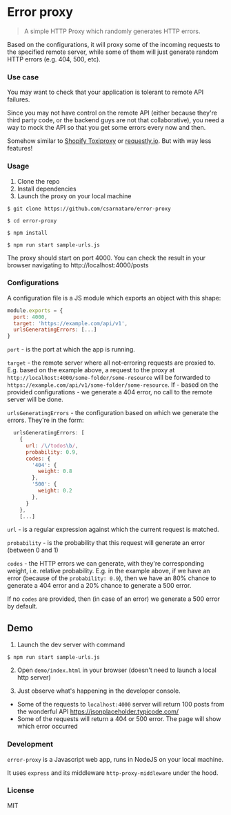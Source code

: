 # Error proxy

> A simple HTTP Proxy which randomly generates HTTP errors.

Based on the configurations, it will proxy some of the incoming requests to
the specified remote server, while some of them will just generate random HTTP errors (e.g. 404, 500, etc).

### Use case

You may want to check that your application is tolerant to remote API failures.

Since you may not have control on the remote API (either because they're third party code, or the backend guys are not that collaborative), you need a way to mock the API so that you get some errors every now and then.

Somehow similar to [Shopify Toxiproxy](https://github.com/Shopify/toxiproxy) or [requestly.io](https://requestly.io). But with way less features!

### Usage

1. Clone the repo
1. Install dependencies
1. Launch the proxy on your local machine

```shell
$ git clone https://github.com/csarnataro/error-proxy

$ cd error-proxy

$ npm install

$ npm run start sample-urls.js
```

The proxy should start on port 4000. You can check the result in
your browser navigating to http://localhost:4000/posts

### Configurations
A configuration file is a JS module which exports an object with this shape:
```javascript
module.exports = {
  port: 4000,
  target: 'https://example.com/api/v1',
  urlsGeneratingErrors: [...]
}
```

`port` - is the port at which the app is running.

`target` - the remote server where all not-erroring requests are proxied to.
E.g. based on the example above, a request to the proxy at 
`http://localhost:4000/some-folder/some-resource` will be forwarded 
to `https://example.com/api/v1/some-folder/some-resource`. 
If - based on the provided configurations - we generate a 404 error, 
no call to the remote server will be done.

`urlsGeneratingErrors` - the configuration based on which we generate the errors.
They're in the form:
```javascript
  urlsGeneratingErrors: [
    {
      url: /\/todos\b/,
      probability: 0.9,
      codes: {
        '404': {
          weight: 0.8
        },
        '500': {
          weight: 0.2
        },
      }
    },
    [...]
```

`url` - is a regular expression against which the current request is matched.

`probability` - is the probability that this request will generate an error (between 0 and 1)

`codes` - the HTTP errors we can generate, with they're corresponding weight, i.e. relative probability.
E.g. in the example above, if we have an error (because of the `probability: 0.9`), then we have an 80% chance to generate a 404 error and a 20% chance to generate a 500 error.

If no `codes` are provided, then (in case of an error) we generate a 500 error by default.

## Demo

1. Launch the dev server with command

```shell
$ npm run start sample-urls.js
```

2. Open `demo/index.html` in your browser (doesn't need to launch a local http server)

3. Just observe what's happening in the developer console.
  * Some of the requests to `localhost:4000` server will return 100 posts from the wonderful API https://jsonplaceholder.typicode.com/
  * Some of the requests will return a 404 or 500 error. The page will show which error occurred 

### Development

`error-proxy` is a Javascript web app, runs in NodeJS on your local machine. 

It uses `express` and its middleware `http-proxy-middleware` under the hood.

### License

MIT
